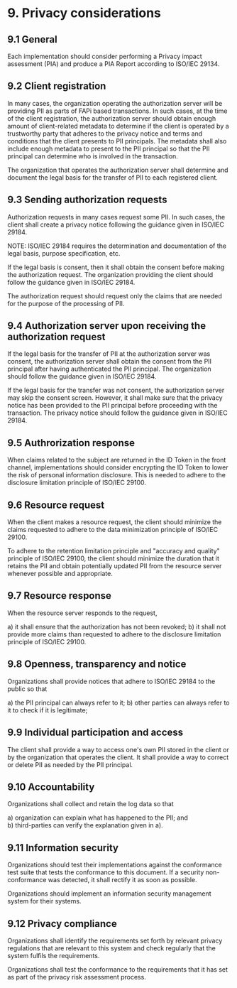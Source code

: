 # 9. Privacy considerations

## 9.1 General
Each implementation should consider performing a Privacy impact assessment (PIA) and produce a PIA Report according to ISO/IEC 29134.

## 9.2 Client registration

In many cases, the organization operating the authorization server 
will be providing PII as parts of FAPi based transactions. 
In such cases, at the time of the client registration, the authorization server 
should obtain enough amount of client-related metadata to determine if the client is operated by a trustworthy party that adheres to the privacy notice and terms and conditions that 
the client presents to PII principals. The metadata shall also include enough metadata 
to present to the PII principal so that the PII principal can determine who is involved in the transaction.

The organization that operates the authorization server shall determine and document the legal basis for the transfer of PII to each registered client.   

## 9.3 Sending authorization requests

Authorization requests in many cases request some PII. 
In such cases, the client shall create a privacy notice following the guidance given in ISO/IEC 29184. 

NOTE: ISO/IEC 29184 requires the determination and documentation of the legal basis, purpose specification, etc. 

If the legal basis is consent, then it shall obtain the consent before making the authorization request. 
The organization providing the client should follow the guidance given in ISO/IEC 29184. 

The authorization request should request only the claims that are needed for the purpose of the processing of PII. 

## 9.4 Authorization server upon receiving the authorization request

If the legal basis for the transfer of PII at the authorization server was consent, the authorization server shall obtain the consent from the PII principal after having authenticated the PII principal. 
The organization should follow the guidance given in ISO/IEC 29184. 

If the legal basis for the transfer was not consent, the authorization server may skip the consent screen. However, it shall make sure that the privacy notice has been provided to the PII principal before proceeding with the transaction. The privacy notice should follow the guidance given in ISO/IEC 29184. 

## 9.5 Authrorization response

When claims related to the subject are returned in the ID Token in the front channel, implementations should consider encrypting the ID Token to lower the risk of personal information disclosure. This is needed to adhere to the disclosure limitation principle of ISO/IEC 29100. 

## 9.6 Resource request

When the client makes a resource request, the client should minimize the claims requested to adhere to the data minimization principle of ISO/IEC 29100. 

To adhere to the retention limitation principle and "accuracy and quality" principle of ISO/IEC 29100, the client should minimize the duration that it retains the PII and obtain potentially updated PII from the resource server whenever possible and appropriate. 

## 9.7 Resource response

When the resource server responds to the request, 

a) it shall ensure that the authorization has not been revoked; 
b) it shall not provide more claims than requested to adhere to the disclosure limitation principle of ISO/IEC 29100. 

## 9.8 Openness, transparency and notice

Organizations shall provide notices that adhere to ISO/IEC 29184 to the public so that 

a) the PII principal can always refer to it; 
b) other parties can always refer to it to check if it is legitimate; 

## 9.9 Individual participation and access

The client shall provide a way to access one's own PII stored in the client or by the organization that operates the client. It shall provide a way to correct or delete PII as needed by the PII principal. 

## 9.10 Accountability

Organizations shall collect and retain the log data so that 

a) organization can explain what has happened to the PII; and  
b) third-parties can verify the explanation given in a). 

## 9.11 Information security

Organizations should test their implementations against the conformance test suite that tests the conformance to this document. If a security non-conformance was detected, it shall rectify it as soon as possible. 

Organizations should implement an information security management system for their systems. 

## 9.12 Privacy compliance

Organizations shall identify the requirements set forth by relevant privacy regulations 
that are relevant to this system and check regularly that the system fulfils the requirements. 

Organizations shall test the conformance to the requirements that it has set 
as part of the privacy risk assessment process.